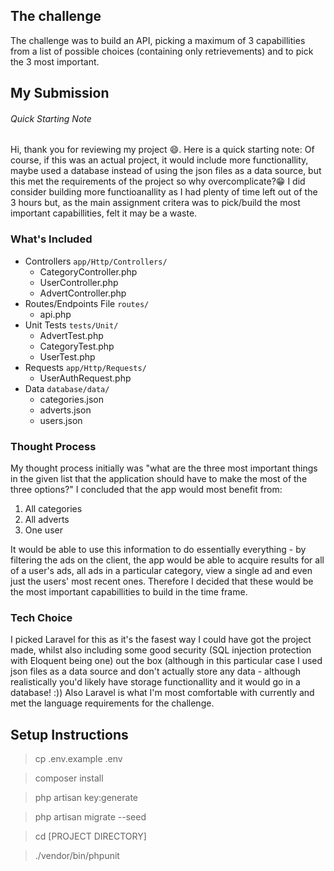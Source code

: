 
## The challenge 

The challenge was to build an API, picking a maximum of 3 capabillities from a list of possible choices (containing only retrievements) and to pick the 3 most important.

## My Submission 

###### Quick Starting Note

Hi, thank you for reviewing my project 😄. Here is a quick starting note:
Of course, if this was an actual project, it would include more functionallity, maybe used a database instead of using the json files as a data source, but this met the requirements of the project so why overcomplicate?😁 I did consider building more functioanallity as I had plenty of time left out of the 3 hours but, as the main assignment critera was to pick/build the most important capabillities, felt it may be a waste.

### What's Included   

* Controllers `app/Http/Controllers/`
    * CategoryController.php
    * UserController.php
    * AdvertController.php
* Routes/Endpoints File `routes/`
    * api.php
* Unit Tests `tests/Unit/`
    * AdvertTest.php
    * CategoryTest.php
    * UserTest.php
* Requests `app/Http/Requests/`
    * UserAuthRequest.php
* Data `database/data/`
    * categories.json
    * adverts.json
    * users.json

### Thought Process

My thought process initially was "what are the three most important things in the given list that the application should have to make the most of the three options?" I concluded that the app would most benefit from: 

1. All categories
2. All adverts
3. One user

It would be able to use this information to do essentially everything - by filtering the ads on the client, the app would be able to acquire results for all of a user's ads, all ads in a particular category, view a single ad and even just the users' most recent ones. Therefore I decided that these would be the most important capabillities to build in the time frame. 

### Tech Choice

I picked Laravel for this as it's the fasest way I could have got the project made, whilst also including some good security (SQL injection protection with Eloquent being one) out the box (although in this particular case I used json files as a data source and don't actually store any data - although realistically you'd likely have storage functionallity and it would go in a database! :)) Also Laravel is what I'm most comfortable with currently and met the language requirements for the challenge.

## Setup Instructions

>  cp .env.example .env

>  composer install

>  php artisan key:generate

>  php artisan migrate --seed

>  cd [PROJECT DIRECTORY]

> ./vendor/bin/phpunit
